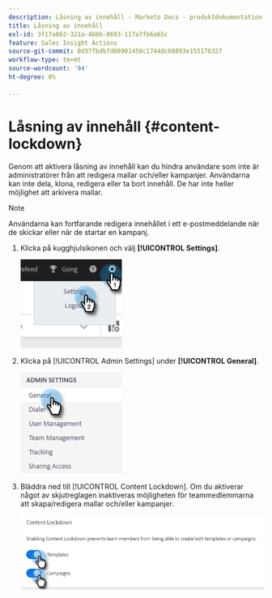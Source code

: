```yaml
---
description: Låsning av innehåll - Marketo Docs - produktdokumentation
title: Låsning av innehåll
exl-id: 3f17a862-321a-4bbb-8693-117a7fb6a65c
feature: Sales Insight Actions
source-git-commit: 0d37fbdb7d08901458c1744dc68893e155176327
workflow-type: tm+mt
source-wordcount: '94'
ht-degree: 0%

---
```


# Låsning av innehåll {#content-lockdown}

Genom att aktivera låsning av innehåll kan du hindra användare som inte är administratörer från att redigera mallar och/eller kampanjer. Användarna kan inte dela, klona, redigera eller ta bort innehåll. De har inte heller möjlighet att arkivera mallar.

>[!NOTE]
>
>Användarna kan fortfarande redigera innehållet i ett e-postmeddelande när de skickar eller när de startar en kampanj.

1. Klicka på kugghjulsikonen och välj **[!UICONTROL Settings]**.

   ![](assets/content-lockdown-1.png)

1. Klicka på [!UICONTROL Admin Settings] under **[!UICONTROL General]**.

   ![](assets/content-lockdown-2.png)

1. Bläddra ned till [!UICONTROL Content Lockdown]. Om du aktiverar något av skjutreglagen inaktiveras möjligheten för teammedlemmarna att skapa/redigera mallar och/eller kampanjer.

   ![](assets/content-lockdown-3.png)
